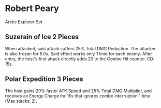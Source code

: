 # Robert Peary

Arctic Explorer Set

## Suzerain of Ice 2 Pieces

When attacked, said attack suffers 25% Total DMG Reduction. The attacker is also frozen for 5.0s. Said effect works only 1 time for each enemy. After entry, the host's first attack directly adds 20 to the Combo Hit counter. CD: 15s.

## Polar Expedition 3 Pieces

The host gains 20% faster ATK Speed and 25% Total DMG Multiplier, and receives an Energy Charge for 15s that ignores combo interruption 1 time (Max stacks: 2).